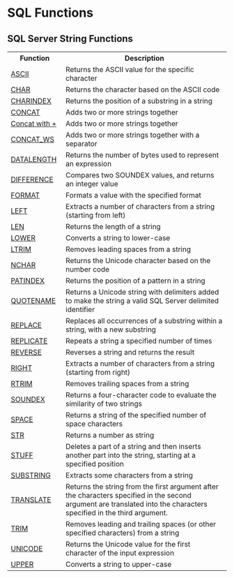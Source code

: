 # SQL Functions

## SQL Server String Functions

<table class="ws-table-all notranslate">
<tbody><tr>
<th style="width:25%">Function</th>
<th>Description</th>
</tr>
<tr>
<td><a href="func_sqlserver_ascii.asp">ASCII</a></td>
<td>Returns the ASCII value for the specific character</td>
</tr>
<tr>
<td><a href="func_sqlserver_char.asp">CHAR</a></td>
<td>Returns the character based on the ASCII code</td>
</tr>
<tr>
<td><a href="func_sqlserver_charindex.asp">CHARINDEX</a></td>
<td>Returns the position of a substring in a string</td>
</tr>
<tr>
<td><a href="func_sqlserver_concat.asp">CONCAT</a></td>
<td>Adds two or more strings together</td>
</tr>
<tr>
<td><a href="func_sqlserver_concat_with_plus.asp">Concat with +</a></td>
<td>Adds two or more strings together</td>
</tr>
<tr>
<td><a href="func_sqlserver_concat_ws.asp">CONCAT_WS</a></td>
<td>Adds two or more strings together with a separator</td>
</tr>
<tr>
<td><a href="func_sqlserver_datalength.asp">DATALENGTH</a></td>
<td>Returns the number of bytes used to represent an expression</td>
</tr>
<tr>
<td><a href="func_sqlserver_difference.asp">DIFFERENCE</a></td>
<td>Compares two SOUNDEX values, and returns an integer value</td>
</tr>
<tr>
<td><a href="func_sqlserver_format.asp">FORMAT</a></td>
<td>Formats a value with the specified format</td>
</tr>
<tr>
<td><a href="func_sqlserver_left.asp">LEFT</a></td>
<td>Extracts a number of characters from a string (starting from left)</td>
</tr>
<tr>
<td><a href="func_sqlserver_len.asp">LEN</a></td>
<td>Returns the length of a string</td>
</tr>
<tr>
<td><a href="func_sqlserver_lower.asp">LOWER</a></td>
<td>Converts a string to lower-case</td>
</tr>
<tr>
<td><a href="func_sqlserver_ltrim.asp">LTRIM</a></td>
<td>Removes leading spaces from a string</td>
</tr>
<tr>
<td><a href="func_sqlserver_nchar.asp">NCHAR</a></td>
<td>Returns the Unicode character based on the number code</td>
</tr>
<tr>
<td><a href="func_sqlserver_patindex.asp">PATINDEX</a></td>
<td>Returns the position of a pattern in a string</td>
</tr>
<tr>
<td><a href="func_sqlserver_quotename.asp">QUOTENAME</a></td>
<td>Returns a Unicode string with delimiters added to make the string 
a valid SQL Server delimited identifier</td>
</tr>
<tr>
<td><a href="func_sqlserver_replace.asp">REPLACE</a></td>
<td>Replaces all occurrences of a substring within a string, with a new 
substring</td>
</tr>
<tr>
<td><a href="func_sqlserver_replicate.asp">REPLICATE</a></td>
<td>Repeats a string a specified number of times</td>
</tr>
<tr>
<td><a href="func_sqlserver_reverse.asp">REVERSE</a></td>
<td>Reverses a string and returns the result</td>
</tr>
<tr>
<td><a href="func_sqlserver_right.asp">RIGHT</a></td>
<td>Extracts a number of characters from a string (starting from right)</td>
</tr>
<tr>
<td><a href="func_sqlserver_rtrim.asp">RTRIM</a></td>
<td>Removes trailing spaces from a string</td>
</tr>
<tr>
<td><a href="func_sqlserver_soundex.asp">SOUNDEX</a></td>
<td>Returns a four-character code to evaluate the similarity of two strings</td>
</tr>
<tr>
<td><a href="func_sqlserver_space.asp">SPACE</a></td>
<td>Returns a string of the specified number of space characters</td>
</tr>
<tr>
<td><a href="func_sqlserver_str.asp">STR</a></td>
<td>Returns a number as string</td>
</tr>
<tr>
<td><a href="func_sqlserver_stuff.asp">STUFF</a></td>
<td>Deletes a part of a string and then inserts another part into the string, 
starting at a specified position</td>
</tr>
<tr>
<td><a href="func_sqlserver_substring.asp">SUBSTRING</a></td>
<td>Extracts some characters from a string</td>
</tr>
<tr>
<td><a href="func_sqlserver_translate.asp">TRANSLATE</a></td>
<td>Returns the string from the first argument after the characters specified in 
the second argument are translated into the characters specified in the third 
argument.</td>
</tr>
<tr>
<td><a href="func_sqlserver_trim.asp">TRIM</a></td>
<td>Removes leading and trailing spaces (or other specified characters) from a string</td>
</tr>
<tr>
<td><a href="func_sqlserver_unicode.asp">UNICODE</a></td>
<td>Returns the Unicode value for the first 
character of the input expression</td>
</tr>
<tr>
<td><a href="func_sqlserver_upper.asp">UPPER</a></td>
<td>Converts a string to upper-case</td>
</tr>
</tbody></table>